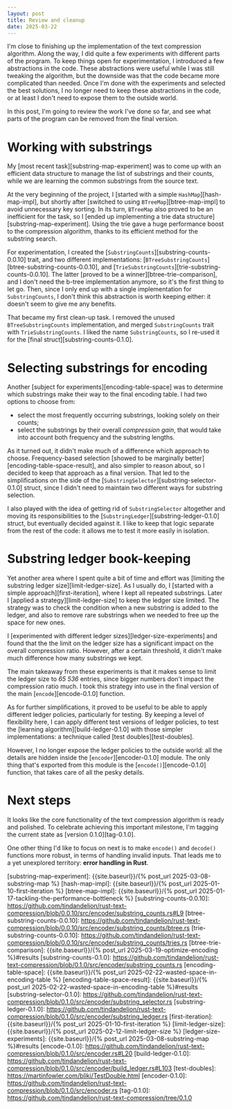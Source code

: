 ```yaml
---
layout: post
title: Review and cleanup 
date: 2025-03-22
---
```


I'm close to finishing up the implementation of the text compression algorithm. Along the way, I did quite a few experiments with different parts of the program. To keep things open for experimentation, I introduced a few abstractions in the code. These abstractions were useful while I was still tweaking the algorithm, but the downside was that the code became more complicated than needed. Once I'm done with the experiments and selected the best solutions, I no longer need to keep these abstractions in the code, or at least I don't need to expose them to the outside world.

In this post, I'm going to review the work I've done so far, and see what parts of the program can be removed from the final version. 

# Working with substrings 

My [most recent task][substring-map-experiment] was to come up with an efficient data structure to manage the list of substrings and their counts, while we are learning the common substrings from the source text. 

At the very beginning of the project, I [started with a simple `HashMap`][hash-map-impl], but shortly after [switched to using `BTreeMap`][btree-map-impl] to avoid unnecessary key sorting. In its turn, `BTreeMap` also proved to be an inefficient for the task, so I [ended up implementing a trie data structure][substring-map-experiment]. Using the trie gave a huge performance boost to the compression algorithm, thanks to its efficient method for the substring search. 

For experimentation, I created the [`SubstringCounts`][substring-counts-0.0.10] trait, and two different implementations: [`BTreeSubstringCounts`][btree-substring-counts-0.0.10], and [`TrieSubstringCounts`][trie-substring-counts-0.0.10]. The latter [proved to be a winner][btree-trie-comparison], and I don't need the b-tree implementation anymore, so it's the first thing to let go. Then, since I only end up with a single implementation for `SubstringCounts`, I don't think this abstraction is worth keeping either: it doesn't seem to give me any benefits. 

That became my first clean-up task. I removed the unused `BTreeSubstringCounts` implementation, and merged `SubstringCounts` trait with `TrieSubstringCounts`. I liked the name `SubstringCounts`, so I re-used it for the [final struct][substring-counts-0.1.0]. 

# Selecting substrings for encoding 

Another [subject for experiments][encoding-table-space] was to determine which substrings make their way to the final encoding table. I had two options to choose from: 

* select the most frequently occurring substrings, looking solely on their counts; 
* select the substrings by their overall *compression gain*, that would take into account both frequency and the substring lengths. 

As it turned out, it didn't make much of a difference which approach to choose. Frequency-based selection [showed to be marginally better][encoding-table-space-result], and also simpler to reason about, so I decided to keep that approach as a final version. That led to the simplifications on the side of the [`SubstringSelector`][substring-selector-0.1.0] struct, since I didn't need to maintain two different ways for substring selection.

I also played with the idea of getting rid of `SubstringSelector` altogether and moving its responsibilities to the [`SubstringLedger`][substring-ledger-0.1.0] struct, but eventually decided against it. I like to keep that logic separate from the rest of the code: it allows me to test it more easily in isolation.

# Substring ledger book-keeping 

Yet another area where I spent quite a bit of time and effort was [limiting the substring ledger size][limit-ledger-size]. As I usually do, I [started with a simple approach][first-iteration], where I kept all repeated substrings. Later I [applied a strategy][limit-ledger-size] to keep the ledger size limited. The strategy was to check the condition when a new substring is added to the ledger, and also to remove rare substrings when we needed to free up the space for new ones. 

I [experimented with different ledger sizes][ledger-size-experiments] and found that the the limit on the ledger size has a significant impact on the overall compression ratio. However, after a certain threshold, it didn't make much difference how many substrings we kept. 

The main takeaway from these experiments is that it makes sense to limit the ledger size to *65 536* entries, since bigger numbers don't impact the compression ratio much. I took this strategy into use in the final version of the main [`encode`][encode-0.1.0] function. 

As for further simplifications, it proved to be useful to be able to apply different ledger policies, particularly for testing. By keeping a level of flexibility here, I can apply different test versions of ledger policies, to test the [learning algorithm][build-ledger-0.1.0] with those simpler implementations: a technique called [test doubles][test-doubles]. 

However, I no longer expose the ledger policies to the outside world: all the details are hidden inside the [`encoder`][encoder-0.1.0] module. The only thing that's exported from this module is the [`encode()`][encode-0.1.0] function, that takes care of all the pesky details. 

# Next steps 

It looks like the core functionality of the text compression algorithm is ready and polished. To celebrate achieving this important milestone, I'm tagging the current state as [version 0.1.0][tag-0.1.0].  

One other thing I'd like to focus on next is to make `encode()` and `decode()` functions more robust, in terms of handling invalid inputs. That leads me to a yet unexplored territory: **error handling in Rust**. 


[substring-map-experiment]: {{site.baseurl}}/{% post_url 2025-03-08-substring-map %}
[hash-map-impl]: {{site.baseurl}}/{% post_url 2025-01-10-first-iteration %}
[btree-map-impl]: {{site.baseurl}}/{% post_url 2025-01-17-tackling-the-performance-bottleneck %}
[substring-counts-0.0.10]: https://github.com/tindandelion/rust-text-compression/blob/0.0.10/src/encoder/substring_counts.rs#L9
[btree-substring-counts-0.0.10]: https://github.com/tindandelion/rust-text-compression/blob/0.0.10/src/encoder/substring_counts/btree.rs
[trie-substring-counts-0.0.10]: https://github.com/tindandelion/rust-text-compression/blob/0.0.10/src/encoder/substring_counts/tries.rs
[btree-trie-comparison]: {{site.baseurl}}/{% post_url 2025-03-19-optimize-encoding %}#results
[substring-counts-0.1.0]: https://github.com/tindandelion/rust-text-compression/blob/0.1.0/src/encoder/substring_counts.rs
[encoding-table-space]: {{site.baseurl}}/{% post_url 2025-02-22-wasted-space-in-encoding-table %}
[encoding-table-space-result]: {{site.baseurl}}/{% post_url 2025-02-22-wasted-space-in-encoding-table %}#results
[substring-selector-0.1.0]: https://github.com/tindandelion/rust-text-compression/blob/0.1.0/src/encoder/substring_selector.rs
[substring-ledger-0.1.0]: https://github.com/tindandelion/rust-text-compression/blob/0.1.0/src/encoder/substring_ledger.rs
[first-iteration]: {{site.baseurl}}/{% post_url 2025-01-10-first-iteration %}
[limit-ledger-size]: {{site.baseurl}}/{% post_url 2025-02-12-limit-ledger-size %}
[ledger-size-experiments]: {{site.baseurl}}/{% post_url 2025-03-08-substring-map %}#results
[encode-0.1.0]: https://github.com/tindandelion/rust-text-compression/blob/0.1.0/src/encoder.rs#L20
[build-ledger-0.1.0]: https://github.com/tindandelion/rust-text-compression/blob/0.1.0/src/encoder/build_ledger.rs#L103
[test-doubles]: https://martinfowler.com/bliki/TestDouble.html
[encoder-0.1.0]: https://github.com/tindandelion/rust-text-compression/blob/0.1.0/src/encoder.rs
[tag-0.1.0]: https://github.com/tindandelion/rust-text-compression/tree/0.1.0